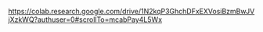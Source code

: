https://colab.research.google.com/drive/1N2kqP3GhchDFxEXVosiBzmBwJVjXzkWQ?authuser=0#scrollTo=mcabPay4L5Wx
